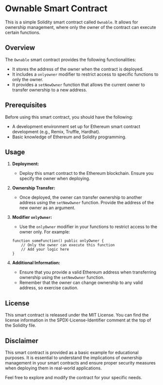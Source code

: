 
# Ownable Smart Contract

This is a simple Solidity smart contract called `Ownable`. It allows for ownership management, where only the owner of the contract can execute certain functions.

## Overview

The `Ownable` smart contract provides the following functionalities:

- It stores the address of the owner when the contract is deployed.
- It includes a `onlyowner` modifier to restrict access to specific functions to only the owner.
- It provides a `setNewOwner` function that allows the current owner to transfer ownership to a new address.

## Prerequisites

Before using this smart contract, you should have the following:

- A development environment set up for Ethereum smart contract development (e.g., Remix, Truffle, Hardhat).
- Basic knowledge of Ethereum and Solidity programming.

## Usage

1. **Deployment:**

   - Deploy this smart contract to the Ethereum blockchain. Ensure you specify the owner when deploying.

2. **Ownership Transfer:**

   - Once deployed, the owner can transfer ownership to another address using the `setNewOwner` function. Provide the address of the new owner as an argument.

3. **Modifier `onlyOwner`:**

   - Use the `onlyOwner` modifier in your functions to restrict access to the owner only. For example:

   ```solidity
   function someFunction() public onlyOwner {
       // Only the owner can execute this function
       // Add your logic here
   }
   ```

4. **Additional Information:**

   - Ensure that you provide a valid Ethereum address when transferring ownership using the `setNewOwner` function.
   - Remember that the owner can change ownership to any valid address, so exercise caution.

## License

This smart contract is released under the MIT License. You can find the license information in the SPDX-License-Identifier comment at the top of the Solidity file.

## Disclaimer

This smart contract is provided as a basic example for educational purposes. It is essential to understand the implications of ownership management in your smart contracts and ensure proper security measures when deploying them in real-world applications.

Feel free to explore and modify the contract for your specific needs.

